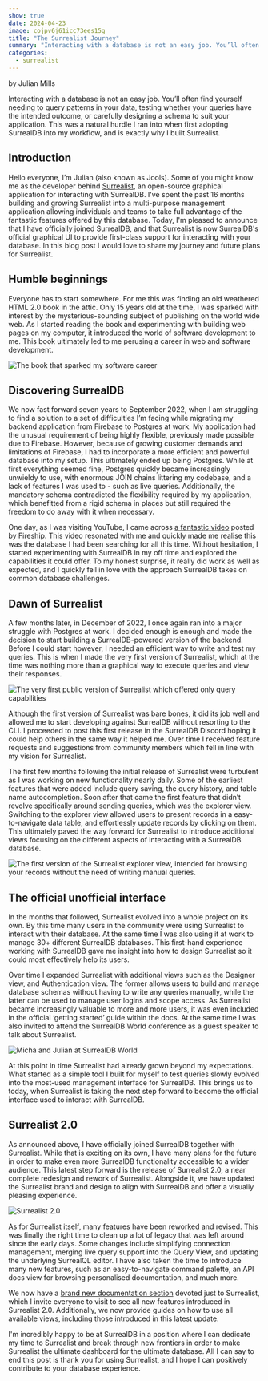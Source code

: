 ```yaml
---
show: true
date: 2024-04-23
image: cojpv6j61icc73ees15g
title: "The Surrealist Journey"
summary: "Interacting with a database is not an easy job. You’ll often find yourself needing to query patterns in your data, testing whether your queries have the intended outcome, or carefully designing a schema to suit your application. This was a natural hurdle I ran into when first adopting SurrealDB into my workflow, and is exactly why I built Surrealist."
categories:
  - surrealist
---
```


by Julian Mills

Interacting with a database is not an easy job. You’ll often find yourself needing to query patterns in your data, testing whether your queries have the intended outcome, or carefully designing a schema to suit your application. This was a natural hurdle I ran into when first adopting SurrealDB into my workflow, and is exactly why I built Surrealist.

## Introduction

Hello everyone, I’m Julian (also known as Jools). Some of you might know me as the developer behind [Surrealist](https://surrealist.app/), an open-source graphical application for interacting with SurrealDB. I’ve spent the past 16 months building and growing Surrealist into a multi-purpose management application allowing individuals and teams to take full advantage of the fantastic features offered by this database. Today, I'm pleased to announce that I have officially joined SurrealDB, and that Surrealist is now SurrealDB's official graphical UI to provide first-class support for interacting with your database. In this blog post I would love to share my journey and future plans for Surrealist.

## Humble beginnings

Everyone has to start somewhere. For me this was finding an old weathered HTML 2.0 book in the attic. Only 15 years old at the time, I was sparked with interest by the mysterious-sounding subject of publishing on the world wide web. As I started reading the book and experimenting with building web pages on my computer, it introduced the world of software development to me. This book ultimately led to me perusing a career in web and software development.

![The book that sparked my software career](cojrmur61icc73ees190)

## Discovering SurrealDB

We now fast forward seven years to September 2022, when I am struggling to find a solution to a set of difficulties I’m facing while migrating my backend application from Firebase to Postgres at work. My application had the unusual requirement of being highly flexible, previously made possible due to Firebase. However, because of growing customer demands and limitations of Firebase, I had to incorporate a more efficient and powerful database into my setup. This ultimately ended up being Postgres. While at first everything seemed fine, Postgres quickly became increasingly unwieldy to use, with enormous JOIN chains littering my codebase, and a lack of features I was used to - such as live queries. Additionally, the mandatory schema contradicted the flexibility required by my application, which benefitted from a rigid schema in places but still required the freedom to do away with it when necessary.

One day, as I was visiting YouTube, I came across [a fantastic video](https://www.youtube.com/watch?v=C7WFwgDRStM) posted by Fireship. This video resonated with me and quickly made me realise this was the database I had been searching for all this time. Without hesitation, I started experimenting with SurrealDB in my off time and explored the capabilities it could offer. To my honest surprise, it really did work as well as expected, and I quickly fell in love with the approach SurrealDB takes on common database challenges.


## Dawn of Surrealist

A few months later, in December of 2022, I once again ran into a major struggle with Postgres at work. I decided enough is enough and made the decision to start building a SurrealDB-powered version of the backend. Before I could start however, I needed an efficient way to write and test my queries. This is when I made the very first version of Surrealist, which at the time was nothing more than a graphical way to execute queries and view their responses.

![The very first public version of Surrealist which offered only query capabilities](cojrmur61icc73ees18g)

Although the first version of Surrealist was bare bones, it did its job well and allowed me to start developing against SurrealDB without resorting to the CLI. I proceeded to post this first release in the SurrealDB Discord hoping it could help others in the same way it helped me. Over time I received feature requests and suggestions from community members which fell in line with my vision for Surrealist.

The first few months following the initial release of Surrealist were turbulent as I was working on new functionality nearly daily. Some of the earliest features that were added include query saving, the query history, and table name autocompletion. Soon after that came the first feature that didn’t revolve specifically around sending queries, which was the explorer view. Switching to the explorer view allowed users to present records in a easy-to-navigate data table, and effortlessly update records by clicking on them. This ultimately paved the way forward for Surrealist to introduce additional views focusing on the different aspects of interacting with a SurrealDB database.

![The first version of the Surrealist explorer view, intended for browsing your records without the need of writing manual queries.](cojrmur61icc73ees1a0)

## The official unofficial interface

In the months that followed, Surrealist evolved into a whole project on its own. By this time many users in the community were using Surrealist to interact with their database. At the same time I was also using it at work to manage 30+ different SurrealDB databases. This first-hand experience working with SurrealDB gave me insight into how to design Surrealist so it could most effectively help its users.

Over time I expanded Surrealist with additional views such as the Designer view, and Authentication view. The former allows users to build and manage database schemas without having to write any queries manually, while the latter can be used to manage user logins and scope access. As Surrealist became increasingly valuable to more and more users, it was even included in the official ‘getting started’ guide within the docs. At the same time I was also invited to attend the SurrealDB World conference as a guest speaker to talk about Surrealist.

![Micha and Julian at SurrealDB World](cojrmur61icc73ees19g)

At this point in time Surrealist had already grown beyond my expectations. What started as a simple tool I built for myself to test queries slowly evolved into the most-used management interface for SurrealDB. This brings us to today, when Surrealist is taking the next step forward to become the official interface used to interact with SurrealDB.

## Surrealist 2.0

As announced above, I have officially joined SurrealDB together with Surrealist. While that is exciting on its own, I have many plans for the future in order to make even more SurrealDB functionality accessible to a wider audience. This latest step forward is the release of Surrealist 2.0, a near complete redesign and rework of Surrealist. Alongside it, we have updated the Surrealist brand and design to align with SurrealDB and offer a visually pleasing experience.

![Surrealist 2.0](cojrmur61icc73ees1ag)

As for Surrealist itself, many features have been reworked and revised. This was finally the right time to clean up a lot of legacy that was left around since the early days. Some changes include simplifying connection management, merging live query support into the Query View, and updating the underlying SurrealQL editor. I have also taken the time to introduce many new features, such as an easy-to-navigate command palette, an API docs view for browsing personalised documentation, and much more.

We now have a [brand new documentation section](/docs/surrealist) devoted just to Surrealist, which I invite everyone to visit to see all new features introduced in Surrealist 2.0. Additionally, we now provide guides on how to use all available views, including those introduced in this latest update.

I'm incredibly happy to be at SurrealDB in a position where I can dedicate my time to Surrealist and break through new frontiers in order to make Surrealist the ultimate dashboard for the ultimate database. All I can say to end this post is thank you for using Surrealist, and I hope I can positively contribute to your database experience.
